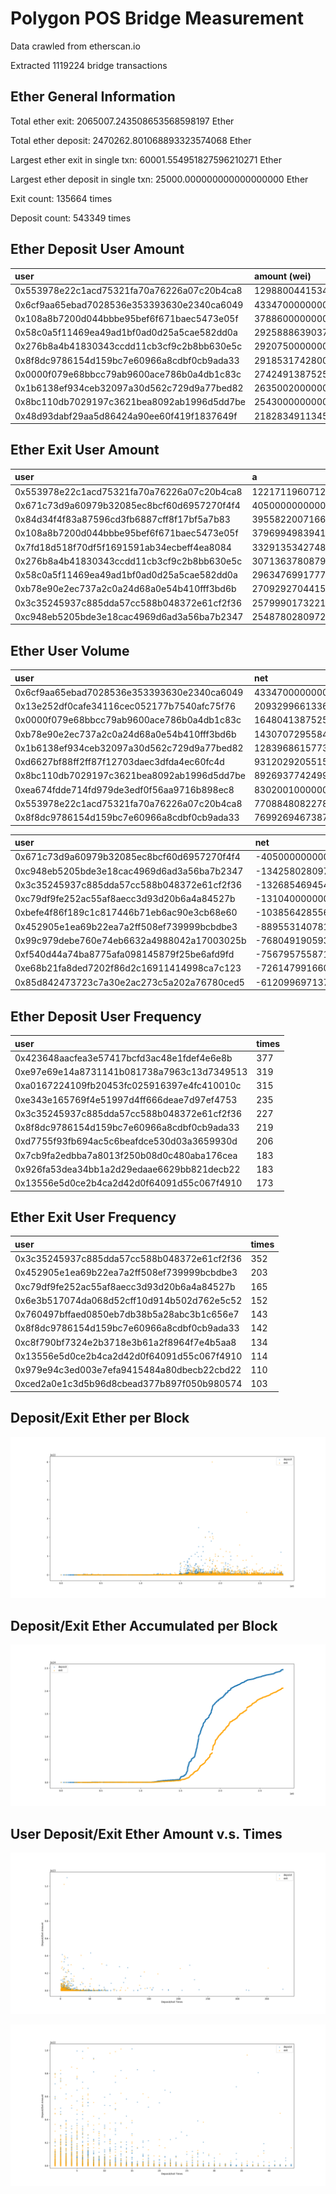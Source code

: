 # Polygon POS Bridge Measurement

Data crawled from etherscan.io

Extracted 1119224 bridge transactions

## Ether General Information

Total ether exit: 2065007.243508653568598197 Ether

Total ether deposit: 2470262.801068893323574068 Ether

Largest ether exit in single txn: 60001.554951827596210271 Ether

Largest ether deposit in single txn: 25000.000000000000000000 Ether

Exit count: 135664 times

Deposit count: 543349 times

## Ether Deposit User Amount

| user | amount (wei) |
| :--- | :--- |
| 0x553978e22c1acd75321fa70a76226a07c20b4ca8 | 129880044153490255869369 |
| 0x6cf9aa65ebad7028536e353393630e2340ca6049 | 43347000000000000000000 |
| 0x108a8b7200d044bbbe95bef6f671baec5473e05f | 37886000000000000000000 |
| 0x58c0a5f11469ea49ad1bf0ad0d25a5cae582dd0a | 29258886390378122451915 |
| 0x276b8a4b41830343ccdd11cb3cf9c2b8bb630e5c | 29207500000000000000000 |
| 0x8f8dc9786154d159bc7e60966a8cdbf0cb9ada33 | 29185317428009203182237 |
| 0x0000f079e68bbcc79ab9600ace786b0a4db1c83c | 27424913875252260371456 |
| 0x1b6138ef934ceb32097a30d562c729d9a77bed82 | 26350020000000000000000 |
| 0x8bc110db7029197c3621bea8092ab1996d5dd7be | 25430000000000000000000 |
| 0x48d93dabf29aa5d86424a90ee60f419f1837649f | 21828349113458226832460 |

## Ether Exit User Amount

| user | a |
| :--- | :--- |
| 0x553978e22c1acd75321fa70a76226a07c20b4ca8 | 122171196071212187392396 |
| 0x671c73d9a60979b32085ec8bcf60d6957270f4f4 | 40500000000000000000000 |
| 0x84d34f4f83a87596cd3fb6887cff8f17bf5a7b83 | 39558220071668475477534 |
| 0x108a8b7200d044bbbe95bef6f671baec5473e05f | 37969949839416202618704 |
| 0x7fd18d518f70df5f1691591ab34ecbeff4ea8084 | 33291353427487208076834 |
| 0x276b8a4b41830343ccdd11cb3cf9c2b8bb630e5c | 30713637808795446545654 |
| 0x58c0a5f11469ea49ad1bf0ad0d25a5cae582dd0a | 29634769917771009349793 |
| 0xb78e90e2ec737a2c0a24d68a0e54b410fff3bd6b | 27092927044159646493941 |
| 0x3c35245937c885dda57cc588b048372e61cf2f36 | 25799901732215185489071 |
| 0xc948eb5205bde3e18cac4969d6ad3a56ba7b2347 | 25487802809722116824209 |

## Ether User Volume

| user | net |
| :--- | :--- |
| 0x6cf9aa65ebad7028536e353393630e2340ca6049 | 43347000000000000000000 |
| 0x13e252df0cafe34116cec052177b7540afc75f76 | 20932996613367523279349 |
| 0x0000f079e68bbcc79ab9600ace786b0a4db1c83c | 16480413875252260371456 |
| 0xb78e90e2ec737a2c0a24d68a0e54b410fff3bd6b | 14307072955840353506059 |
| 0x1b6138ef934ceb32097a30d562c729d9a77bed82 | 12839686157730254853798 |
| 0xd6627bf88ff2ff87f12703daec3dfda4ec60fc4d | 9312029205515825509551 |
| 0x8bc110db7029197c3621bea8092ab1996d5dd7be | 8926937742499176149074 |
| 0xea674fdde714fd979de3edf0f56aa9716b898ec8 | 8302001000000000000000 |
| 0x553978e22c1acd75321fa70a76226a07c20b4ca8 | 7708848082278068476973 |
| 0x8f8dc9786154d159bc7e60966a8cdbf0cb9ada33 | 7699269467387843163074 |

| user | net |
| :--- | :--- |
| 0x671c73d9a60979b32085ec8bcf60d6957270f4f4 | -40500000000000000000000 |
| 0xc948eb5205bde3e18cac4969d6ad3a56ba7b2347 | -13425802809722116824209 |
| 0x3c35245937c885dda57cc588b048372e61cf2f36 | -13268546945454670240409 |
| 0xc79df9fe252ac55af8aecc3d93d20b6a4a84527b | -13104000000000000000000 |
| 0xbefe4f86f189c1c817446b71eb6ac90e3cb68e60 | -10385642855636524083037 |
| 0x452905e1ea69b22ea7a2ff508ef739999bcbdbe3 | -8895531407818896670708 |
| 0x99c979debe760e74eb6632a4988042a17003025b | -7680491905938898991685 |
| 0xf540d44a74ba8775afa098145879f25be6afd9fd | -7567957558714482163631 |
| 0xe68b21fa8ded7202f86d2c16911414998ca7c123 | -7261479916602443216971 |
| 0x85d842473723c7a30e2ac273c5a202a76780ced5 | -6120996971376165413417 |


## Ether Deposit User Frequency

| user | times |
| :--- | :--- |
| 0x423648aacfea3e57417bcfd3ac48e1fdef4e6e8b | 377 |
| 0xe97e69e14a8731141b081738a7963c13d7349513 | 319 |
| 0xa0167224109fb20453fc025916397e4fc410010c | 315 |
| 0xe343e165769f4e51997d4ff666deae7d97ef4753 | 235 |
| 0x3c35245937c885dda57cc588b048372e61cf2f36 | 227 |
| 0x8f8dc9786154d159bc7e60966a8cdbf0cb9ada33 | 219 |
| 0xd7755f93fb694ac5c6beafdce530d03a3659930d | 206 |
| 0x7cb9fa2edbba7a8013f250b08d0c480aba176cea | 183 |
| 0x926fa53dea34bb1a2d29edaae6629bb821decb22 | 183 |
| 0x13556e5d0ce2b4ca2d42d0f64091d55c067f4910 | 173 |

## Ether Exit User Frequency

| user | times |
| :--- | :--- |
| 0x3c35245937c885dda57cc588b048372e61cf2f36 | 352 |
| 0x452905e1ea69b22ea7a2ff508ef739999bcbdbe3 | 203 |
| 0xc79df9fe252ac55af8aecc3d93d20b6a4a84527b | 165 |
| 0x6e3b517074da068d52cff10d914b502d762e5c52 | 152 |
| 0x760497bffaed0850eb7db38b5a28abc3b1c656e7 | 143 |
| 0x8f8dc9786154d159bc7e60966a8cdbf0cb9ada33 | 142 |
| 0xc8f790bf7324e2b3718e3b61a2f8964f7e4b5aa8 | 134 |
| 0x13556e5d0ce2b4ca2d42d0f64091d55c067f4910 | 114 |
| 0x979e94c3ed003e7efa9415484a80dbecb22cbd22 | 110 |
| 0xced2a0e1c3d5b96d8cbead377b897f050b980574 | 103 |

## Deposit/Exit Ether per Block

![](de.png)

## Deposit/Exit Ether Accumulated per Block

![](acc.png)

## User Deposit/Exit Ether Amount v.s. Times

![](user.png)

![](usermag.png)
